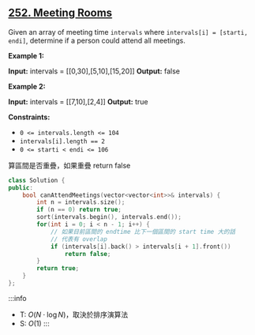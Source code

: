 ## [252\. Meeting Rooms](https://leetcode.com/problems/meeting-rooms/)

Given an array of meeting time `intervals` where `intervals[i] = [starti, endi]`, determine if a person could attend all meetings.

**Example 1:**

**Input:** intervals = \[\[0,30\],\[5,10\],\[15,20\]\]
**Output:** false

**Example 2:**

**Input:** intervals = \[\[7,10\],\[2,4\]\]
**Output:** true

**Constraints:**

- `0 <= intervals.length <= 104`
- `intervals[i].length == 2`
- `0 <= starti < endi <= 106`

算區間是否重疊，如果重疊 return false

```cpp
class Solution {
public:
    bool canAttendMeetings(vector<vector<int>>& intervals) {
        int n = intervals.size();
        if (n == 0) return true;
        sort(intervals.begin(), intervals.end());
        for(int i = 0; i < n - 1; i++) {
            // 如果目前區間的 endtime 比下一個區間的 start time 大的話
            // 代表有 overlap
            if (intervals[i].back() > intervals[i + 1].front())
                return false;
        }
        return true;
    }
};
```

:::info
- T: $O(N \cdot \log N)$，取決於排序演算法
- S: $O(1)$
:::
